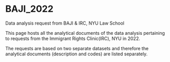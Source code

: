 # BAJI_2022
Data analysis request from BAJI &amp; IRC, NYU Law School

This page hosts all the analytical documents of the data analysis pertaining to requests from the Immigrant Rights Clinic(IRC), NYU in 2022.

The requests are based on two separate datasets and therefore the analytical documents (description and codes) are listed separately.
